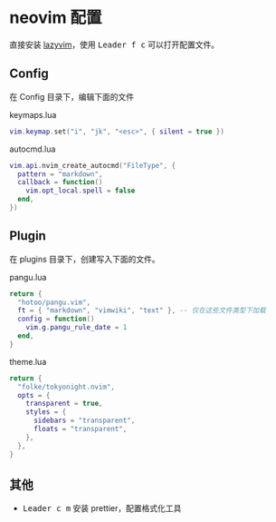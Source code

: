 # neovim 配置

直接安装 [lazyvim](https://www.lazyvim.org)，使用 <kbd>Leader f c</kbd> 可以打开配置文件。

## Config

在 Config 目录下，编辑下面的文件

keymaps.lua

```lua
vim.keymap.set("i", "jk", "<esc>", { silent = true })
```

autocmd.lua

```lua
vim.api.nvim_create_autocmd("FileType", {
  pattern = "markdown",
  callback = function()
    vim.opt_local.spell = false
  end,
})
```

## Plugin

在 plugins 目录下，创建写入下面的文件。

pangu.lua

```lua
return {
  "hotoo/pangu.vim",
  ft = { "markdown", "vimwiki", "text" }, -- 仅在这些文件类型下加载
  config = function()
    vim.g.pangu_rule_date = 1
  end,
}
```

theme.lua

```lua
return {
  "folke/tokyonight.nvim",
  opts = {
    transparent = true,
    styles = {
      sidebars = "transparent",
      floats = "transparent",
    },
  },
}
```

## 其他

- <kbd>Leader c m</kbd> 安装 prettier，配置格式化工具
